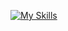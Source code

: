 [![My Skills](https://skillicons.dev/icons?i=python,java,html,c,css,vscode)](https://skillicons.dev)
